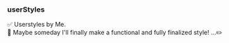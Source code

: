 ### userStyles
✅ Userstyles by Me. <br>
📌 Maybe someday I'll finally make a functional and fully finalized style! ...✏️
